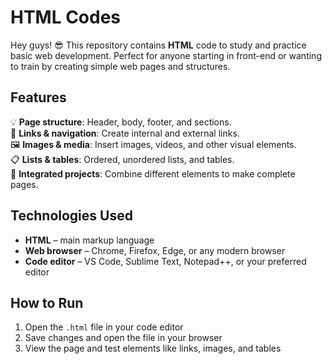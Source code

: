 # HTML Codes

Hey guys! 😎 This repository contains **HTML** code to study and practice basic web development. Perfect for anyone starting in front-end or wanting to train by creating simple web pages and structures.

## Features

💡 **Page structure**: Header, body, footer, and sections.  
🔗 **Links & navigation**: Create internal and external links.  
🖼️ **Images & media**: Insert images, videos, and other visual elements.  
📋 **Lists & tables**: Ordered, unordered lists, and tables.  
🧩 **Integrated projects**: Combine different elements to make complete pages.  

## Technologies Used

- **HTML** – main markup language  
- **Web browser** – Chrome, Firefox, Edge, or any modern browser  
- **Code editor** – VS Code, Sublime Text, Notepad++, or your preferred editor  

## How to Run

1. Open the `.html` file in your code editor  
2. Save changes and open the file in your browser  
3. View the page and test elements like links, images, and tables  

